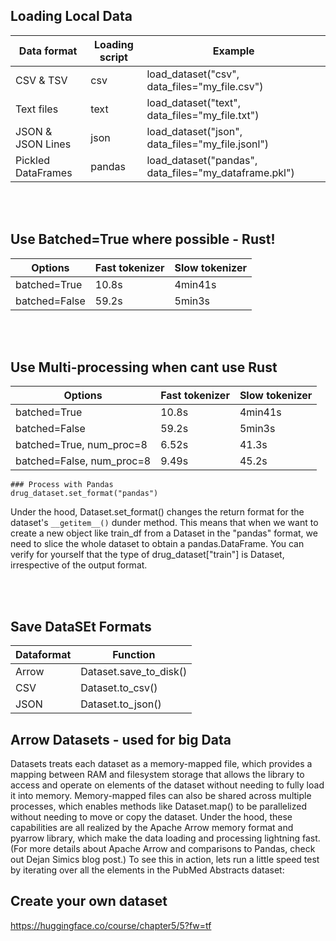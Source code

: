 ## Loading Local Data

|Data format|Loading script|Example|
|-----------|--------------|-------|
|CSV & TSV|csv|load_dataset("csv", data_files="my_file.csv")|
|Text files|text|load_dataset("text", data_files="my_file.txt")|
|JSON & JSON Lines|json|load_dataset("json", data_files="my_file.jsonl")|
|Pickled DataFrames|pandas|load_dataset("pandas", data_files="my_dataframe.pkl")|

<br/>
<br/>

## Use Batched=True where possible - Rust!
|Options	|Fast tokenizer|Slow tokenizer|
|-----------|--------------|--------------|
|batched=True|	10.8s	|4min41s|
|batched=False|	59.2s|	5min3s|

<br/>
<br/>

## Use Multi-processing when cant use Rust
|Options	|Fast tokenizer|Slow tokenizer|
|-----------|--------------|--------------|
|batched=True	|10.8s	|4min41s|
|batched=False	|59.2s	|5min3s|
|batched=True, num_proc=8	|6.52s	|41.3s|
|batched=False, num_proc=8	|9.49s	|45.2s|


```
### Process with Pandas
drug_dataset.set_format("pandas")
```
Under the hood, Dataset.set_format() changes the return format for the dataset's `__getitem__()` dunder method. This means that when we want to create a new object like train_df from a Dataset in the "pandas" format, we need to slice the whole dataset to obtain a pandas.DataFrame. You can verify for yourself that the type of drug_dataset["train"] is Dataset, irrespective of the output format.

<br/>
<br/>

## Save DataSEt Formats

|Dataformat	|Function|
|-----------|--------------|
|Arrow|	Dataset.save_to_disk()|
|CSV|	Dataset.to_csv()|
|JSON|	Dataset.to_json()|


## Arrow Datasets - used for big Data
Datasets treats each dataset as a memory-mapped file, which provides a mapping between RAM and filesystem storage that allows the library to access and operate on elements of the dataset without needing to fully load it into memory.
Memory-mapped files can also be shared across multiple processes, which enables methods like Dataset.map() to be parallelized without needing to move or copy the dataset. Under the hood, these capabilities are all realized by the Apache Arrow memory format and pyarrow library, which make the data loading and processing lightning fast. (For more details about Apache Arrow and comparisons to Pandas, check out Dejan Simics blog post.) To see this in action, lets run a little speed test by iterating over all the elements in the PubMed Abstracts dataset:


## Create your own dataset
https://huggingface.co/course/chapter5/5?fw=tf